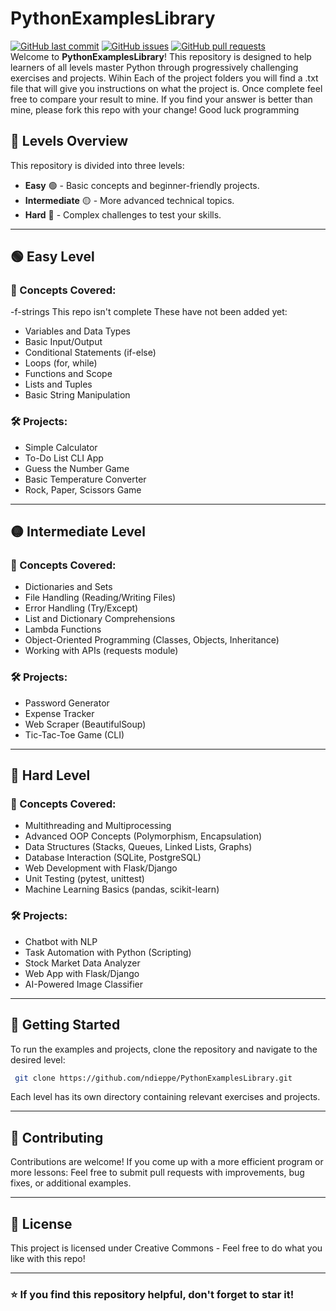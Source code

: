 # PythonExamplesLibrary
[![GitHub last commit](https://img.shields.io/github/last-commit/ndieppe/PythonExamplesLibrary)](https://img.shields.io/github/last-commit/navendu-pottekkat/awesome-readme)
[![GitHub issues](https://img.shields.io/github/issues-raw/ndieppe/PythonExamplesLibrary)](https://img.shields.io/github/issues-raw/navendu-pottekkat/awesome-readme)
[![GitHub pull requests](https://img.shields.io/github/issues-pr/ndieppe/PythonExamplesLibrary)](https://img.shields.io/github/issues-pr/navendu-pottekkat/awesome-readme) <br>
Welcome to **PythonExamplesLibrary**! This repository is designed to help learners of all levels master Python through progressively challenging exercises and projects.
Wihin Each of the project folders you will find a .txt file that will give you instructions on what the project is. Once complete feel free to compare your result to mine. If you find your answer is better than mine, please fork this repo with your change! Good luck programming


## 📌 Levels Overview
This repository is divided into three levels:
- **Easy** 🟢 - Basic concepts and beginner-friendly projects.
- **Intermediate** 🟡 - More advanced technical topics.
- **Hard** 🔴 - Complex challenges to test your skills.

---

## 🟢 Easy Level
### 🔹 Concepts Covered:
-f-strings
This repo isn't complete These have not been added yet:
- Variables and Data Types
- Basic Input/Output
- Conditional Statements (if-else)
- Loops (for, while)
- Functions and Scope
- Lists and Tuples
- Basic String Manipulation

### 🛠 Projects:
- Simple Calculator
- To-Do List CLI App
- Guess the Number Game
- Basic Temperature Converter
- Rock, Paper, Scissors Game

---

## 🟡 Intermediate Level
### 🔹 Concepts Covered:
- Dictionaries and Sets
- File Handling (Reading/Writing Files)
- Error Handling (Try/Except)
- List and Dictionary Comprehensions
- Lambda Functions
- Object-Oriented Programming (Classes, Objects, Inheritance)
- Working with APIs (requests module)

### 🛠 Projects:
- Password Generator
- Expense Tracker
- Web Scraper (BeautifulSoup)
- Tic-Tac-Toe Game (CLI)

---

## 🔴 Hard Level
### 🔹 Concepts Covered:
- Multithreading and Multiprocessing
- Advanced OOP Concepts (Polymorphism, Encapsulation)
- Data Structures (Stacks, Queues, Linked Lists, Graphs)
- Database Interaction (SQLite, PostgreSQL)
- Web Development with Flask/Django
- Unit Testing (pytest, unittest)
- Machine Learning Basics (pandas, scikit-learn)

### 🛠 Projects:
- Chatbot with NLP
- Task Automation with Python (Scripting)
- Stock Market Data Analyzer
- Web App with Flask/Django
- AI-Powered Image Classifier

---



## 🚀 Getting Started
To run the examples and projects, clone the repository and navigate to the desired level:
```sh
 git clone https://github.com/ndieppe/PythonExamplesLibrary.git
```

Each level has its own directory containing relevant exercises and projects.

---

## 🤝 Contributing
Contributions are welcome! If you come up with a more efficient program or more lessons: Feel free to submit pull requests with improvements, bug fixes, or additional examples.

---

## 📜 License
This project is licensed under Creative Commons - Feel free to do what you like with this repo!

---

### ⭐ If you find this repository helpful, don't forget to star it!







